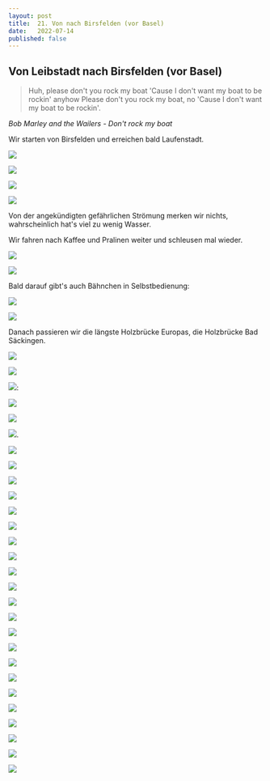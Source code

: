 ```yaml
---
layout: post
title:  21. Von nach Birsfelden (vor Basel)
date:   2022-07-14
published: false
---
```


##  Von Leibstadt nach Birsfelden (vor Basel) ##

> Huh, please don't you rock my boat
'Cause I don't want my boat to be rockin' anyhow
Please don't you rock my boat, no
'Cause I don't want my boat to be rockin'.

*Bob Marley and the Wailers - Don't rock my boat*

Wir starten von Birsfelden und erreichen bald Laufenstadt.

![](/img/20220715_ms_res_birsfelden_0.jpg)

![](/img/20220715_ms_res_birsfelden_1.jpg)

![](/img/20220715_ms_res_birsfelden_2.jpg)

![](/img/20220715_ms_res_birsfelden_3.jpg)

Von der angekündigten gefährlichen Strömung merken wir nichts, wahrscheinlich hat's viel zu wenig Wasser.

Wir fahren nach Kaffee und Pralinen weiter und schleusen mal wieder.

![](/img/20220715_ms_res_birsfelden_4.jpg)

![](/img/20220715_ms_res_birsfelden_5.jpg)

Bald darauf gibt's auch Bähnchen in Selbstbedienung:

![](/img/20220715_ms_res_birsfelden_6.jpg)

![](/img/20220715_ms_res_birsfelden_7.jpg)

Danach passieren wir die längste Holzbrücke Europas, die Holzbrücke Bad Säckingen.

![](/img/20220715_ms_res_birsfelden_8.jpg)

![](/img/20220715_ms_res_birsfelden_9.jpg)

![](/img/20220715_ms_res_birsfelden_10.jpg):

![](/img/20220715_ms_res_birsfelden_11.jpg)

![](/img/20220715_ms_res_birsfelden_12.jpg)

![](/img/20220715_ms_res_birsfelden_13.jpg).

![](/img/20220715_ms_res_birsfelden_14.jpg)

![](/img/20220715_ms_res_birsfelden_15.jpg)

![](/img/20220715_ms_res_birsfelden_16.jpg)

![](/img/20220715_ms_res_birsfelden_17.jpg)

![](/img/20220715_ms_res_birsfelden_18.jpg)

![](/img/20220715_ms_res_birsfelden_19.jpg)

![](/img/20220715_ms_res_birsfelden_20.jpg)

![](/img/20220715_ms_res_birsfelden_21.jpg)

![](/img/20220715_ms_res_birsfelden_22.jpg)

![](/img/20220715_ms_res_birsfelden_23.jpg)

![](/img/20220715_ms_res_birsfelden_24.jpg)

![](/img/20220715_ms_res_birsfelden_25.jpg)

![](/img/20220715_ms_res_birsfelden_26.jpg)

![](/img/20220715_ms_res_birsfelden_27.jpg)

![](/img/20220715_ms_res_birsfelden_28.jpg)

![](/img/20220715_ms_res_birsfelden_29.jpg)

![](/img/20220715_ms_res_birsfelden_30.jpg)

![](/img/20220715_ms_res_birsfelden_31.jpg)

![](/img/20220715_ms_res_birsfelden_32.jpg)

![](/img/20220715_ms_res_birsfelden_33.jpg)

![](/img/20220715_ms_res_birsfelden_34.jpg)

![](/img/20220715_ms_res_birsfelden_35.jpg)

